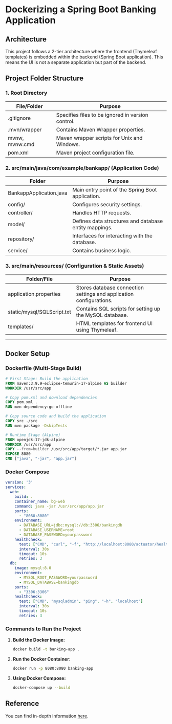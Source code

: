 # Dockerizing a Spring Boot Banking Application

## Architecture

This project follows a 2-tier architecture where the frontend (Thymeleaf templates) is embedded within the backend (Spring Boot application). This means the UI is not a separate application but part of the backend.

## Project Folder Structure

### 1. Root Directory

| File/Folder      | Purpose                                                                 |
|------------------|-------------------------------------------------------------------------|
| .gitignore       | Specifies files to be ignored in version control.                      |
| .mvn/wrapper     | Contains Maven Wrapper properties.                                      |
| mvnw, mvnw.cmd   | Maven wrapper scripts for Unix and Windows.                             |
| pom.xml          | Maven project configuration file.                                       |

### 2. src/main/java/com/example/bankapp/ (Application Code)

| Folder                        | Purpose                                                                 |
|-------------------------------|-------------------------------------------------------------------------|
| BankappApplication.java       | Main entry point of the Spring Boot application.                        |
| config/                       | Configures security settings.                                           |
| controller/                   | Handles HTTP requests.                                                  |
| model/                        | Defines data structures and database entity mappings.                   |
| repository/                   | Interfaces for interacting with the database.                           |
| service/                      | Contains business logic.                                                |

### 3. src/main/resources/ (Configuration & Static Assets)

| Folder/File               | Purpose                                                                 |
|---------------------------|-------------------------------------------------------------------------|
| application.properties    | Stores database connection settings and application configurations.     |
| static/mysql/SQLScript.txt| Contains SQL scripts for setting up the MySQL database.                 |
| templates/                | HTML templates for frontend UI using Thymeleaf.                         |


---
## Docker Setup

### Dockerfile (Multi-Stage Build)

```dockerfile
# First Stage: Build the application
FROM maven:3.9.9-eclipse-temurin-17-alpine AS builder
WORKDIR /usr/src/app

# Copy pom.xml and download dependencies
COPY pom.xml .
RUN mvn dependency:go-offline

# Copy source code and build the application
COPY src ./src
RUN mvn package -DskipTests

# Runtime Stage (Alpine)
FROM openjdk:17-jdk-alpine
WORKDIR /usr/src/app
COPY --from=builder /usr/src/app/target/*.jar app.jar
EXPOSE 8080
CMD ["java", "-jar", "app.jar"]
```

### Docker Compose

```yaml
version: '3'
services:
  web:
    build: .
    container_name: bg-web
    command: java -jar /usr/src/app/app.jar
    ports:
      - "8080:8080"
    environment:
      - DATABASE_URL=jdbc:mysql://db:3306/bankingdb
      - DATABASE_USERNAME=root
      - DATABASE_PASSWORD=yourpassword
    healthcheck:
      test: ["CMD", "curl", "-f", "http://localhost:8080/actuator/health"]
      interval: 30s
      timeout: 10s
      retries: 3
  db:
    image: mysql:8.0
    environment:
      - MYSQL_ROOT_PASSWORD=yourpassword
      - MYSQL_DATABASE=bankingdb
    ports:
      - "3306:3306"
    healthcheck:
      test: ["CMD", "mysqladmin", "ping", "-h", "localhost"]
      interval: 30s
      timeout: 10s
      retries: 3
```

### Commands to Run the Project

1. **Build the Docker Image:**
   ```sh
   docker build -t banking-app .
   ```

2. **Run the Docker Container:**
   ```sh
   docker run -p 8080:8080 banking-app
   ```

3. **Using Docker Compose:**
   ```sh
   docker-compose up --build
   ```

## Reference

You can find in-depth information [here](Dockerization.md).